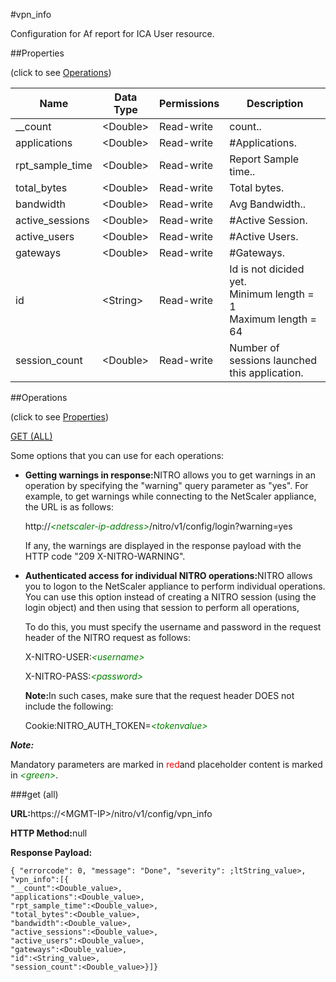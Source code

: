 #vpn_info

Configuration for Af report for ICA User resource.


##Properties 
<span>(click to see [Operations](#opera))</span>


<table><thead><tr><th>Name</th><th>Data Type</th><th>Permissions</th><th>Description</th></tr></thead><tbody><tr><td>__count</td><td>&lt;Double></td><td>Read-write</td><td>count..</td></tr><tr><td>applications</td><td>&lt;Double></td><td>Read-write</td><td>#Applications.</td></tr><tr><td>rpt_sample_time</td><td>&lt;Double></td><td>Read-write</td><td>Report Sample time..</td></tr><tr><td>total_bytes</td><td>&lt;Double></td><td>Read-write</td><td>Total bytes.</td></tr><tr><td>bandwidth</td><td>&lt;Double></td><td>Read-write</td><td>Avg Bandwidth..</td></tr><tr><td>active_sessions</td><td>&lt;Double></td><td>Read-write</td><td>#Active Session.</td></tr><tr><td>active_users</td><td>&lt;Double></td><td>Read-write</td><td>#Active Users.</td></tr><tr><td>gateways</td><td>&lt;Double></td><td>Read-write</td><td>#Gateways.</td></tr><tr><td>id</td><td>&lt;String></td><td>Read-write</td><td>Id is not dicided yet.<br>Minimum length = 1<br>Maximum length = 64</td></tr><tr><td>session_count</td><td>&lt;Double></td><td>Read-write</td><td>Number of sessions launched this application.</td></tr></tbody></table>
##Operations 
<span>(click to see [Properties](#prope))</span>


[GET (ALL)](#get-)


Some options that you can use for each operations:
<ul><li><p><b>Getting warnings in response:</b>NITRO allows you to get warnings in an operation by specifying the "warning" query parameter as "yes". For example, to get warnings while connecting to the NetScaler appliance, the URL is as follows:</p><p>http://<span style="color:green;font-style:italic;">&lt;netscaler-ip-address&gt;</span>/nitro/v1/config/login?warning=yes</p><p>If any, the warnings are displayed in the response payload with the HTTP code "209 X-NITRO-WARNING".</p></li><li><p><b>Authenticated access for individual NITRO operations:</b>NITRO allows you to logon to the NetScaler appliance to perform individual operations. You can use this option instead of creating a NITRO session (using the login object) and then using that session to perform all operations,</p><p>To do this, you must specify the username and password in the request header of the NITRO request as follows:</p><p>X-NITRO-USER:<span style="color:green;font-style:italic;">&lt;username&gt;</span></p><p>X-NITRO-PASS:<span style="color:green;font-style:italic;">&lt;password&gt;</span></p><p><b>Note:</b>In such cases, make sure that the request header DOES not include the following:</p><p>Cookie:NITRO_AUTH_TOKEN=<span style="color:green;font-style:italic;">&lt;tokenvalue&gt;</span></p></li></ul>



***Note:*** 
Mandatory parameters are marked in <span style="color:#FF0000;">red</span>and placeholder content is marked in <span style="color:green;font-style:italic">&lt;green&gt;</span>.

###get (all)



<b>URL:</b>https://&lt;MGMT-IP&gt;/nitro/v1/config/vpn_info
<b>HTTP Method:</b>null
<b>Response Payload: </b>```{ "errorcode": 0, "message": "Done", "severity": ;ltString_value>, "vpn_info":[{"__count":<Double_value>,"applications":<Double_value>,"rpt_sample_time":<Double_value>,"total_bytes":<Double_value>,"bandwidth":<Double_value>,"active_sessions":<Double_value>,"active_users":<Double_value>,"gateways":<Double_value>,"id":<String_value>,"session_count":<Double_value>}]}```



